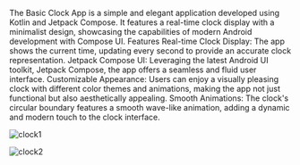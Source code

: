 The Basic Clock App is a simple and elegant application developed using Kotlin and Jetpack Compose. It features a real-time clock display with a minimalist design, showcasing the capabilities of modern Android development with Compose UI.
Features
Real-time Clock Display: The app shows the current time, updating every second to provide an accurate clock representation.
Jetpack Compose UI: Leveraging the latest Android UI toolkit, Jetpack Compose, the app offers a seamless and fluid user interface.
Customizable Appearance: Users can enjoy a visually pleasing clock with different color themes and animations, making the app not just functional but also aesthetically appealing.
Smooth Animations: The clock's circular boundary features a smooth wave-like animation, adding a dynamic and modern touch to the clock interface.

![clock1](https://github.com/user-attachments/assets/1ae66eeb-fc7e-443f-9f05-b934828f96e0)

![clock2](https://github.com/user-attachments/assets/1a9fc089-5096-41f2-8e0f-53a45bc72697)
